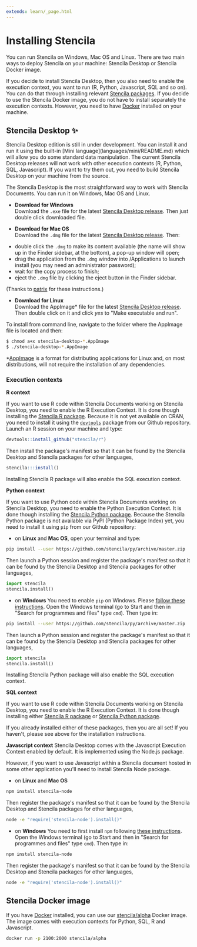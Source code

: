 ```yaml
---
extends: learn/_page.html
---
```


# Installing Stencila

You can run Stencila on Windows, Mac OS and Linux. There are two main ways to deploy Stencila on your machine: Stencila Desktop or Stencila Docker image.

If you decide to install Stencila Desktop, then you also need to enable the execution context, you want to run (R, Python, Javascript, SQL and so on). You can do that through installing relevant [Stencila packages](#execution-contexts). If you decide to use the Stencila Docker image, you do not have to install separately the execution contexts. However, you need to have [Docker](https://docs.docker.com/install/) installed on your machine.


## Stencila Desktop :sparkles:

<p class="tip">Stencila Desktop edition is still in under development. You can install it and run it using the built-in
[Mini language](languages/mini/README.md) which will allow you do some standard data manipulation. The current Stencila Desktop releases will not work with other
ececution contexts (R, Python, SQL, Javascript). If you want to try them out, you need to build Stencila Desktop on your
machine from the source.</p>

The Stencila Desktop is the most straightforward way to work with Stencila Documents. You can run it on Windows, Mac OS and Linux.

 * **Download for Windows** <br/>
 Download the `.exe` file for the latest [Stencila Desktop release]( https://github.com/stencila/desktop/releases). Then just double click downloaded file.

* **Download for Mac OS** <br />
Download the `.dmg` file for the latest [Stencila Desktop release]( https://github.com/stencila/desktop/releases). Then:
 - double click the `.dmg` to make its content available (the name will show up in the Finder sidebar, at the bottom), a pop-up window will open;
 - drag the application from the `.dmg` window into /Applications to launch install (you may need an administrator password);
 - wait for the copy process to finish;
 - eject the `.dmg` file by clicking the eject button in the Finder sidebar.

(Thanks to [patrix](https://apple.stackexchange.com/a/64848) for these instructions.)

* **Download for Linux** <br />
Download the AppImage\* file for the latest [Stencila Desktop release]( https://github.com/stencila/desktop/releases). Then double click on it and
click *yes* to "Make executable and run".

To install from command line, navigate to the folder where the AppImage file is located and then:

```bash
$ chmod a+x stencila-desktop-*.AppImage
$ ./stencila-desktop-*.AppImage
```
   \*[AppImage](http://appimage.org/) is a format for distributing applications for Linux and, on most distributions, will not require the installation of any dependencies.

### Execution contexts

**R context**

If you want to use R code within Stencila Documents working on Stencila Desktop, you need to enable the R Execution Context. It is done though installing the
[Stencila R package](https://github.com/stencila/r).
Because it is not yet available on CRAN, you need to install it using the [`devtools`](https://github.com/hadley/devtools) package from our Github repository.
Launch an R session on your machine and type:

```r
devtools::install_github("stencila/r")
```
Then install the package's manifest so that it can be found by the Stencila Desktop and Stencila packages for other languages,

```r
stencila:::install()
```

Installing Stencila R package will also enable the SQL execution context.

**Python context**

If you want to use Python code within Stencila Documents working on Stencila Desktop, you need to enable the Python Execution Context. It is done though installing the
[Stencila Python package](https://github.com/stencila/py). Because the Stencila Python package is not available via PyPI (Python Package Index) yet, you need to
install it using `pip` from our Github repository:

* on **Linux** and **Mac OS**, open your terminal and type:

```bash
pip install --user https://github.com/stencila/py/archive/master.zip
```

Then launch a Python session and register the package's manifest so that it can be found by the Stencila Desktop and Stencila packages for other languages,

```python
import stencila
stencila.install()
```

* on **Windows**
You need to enable `pip` on Windows. Please [follow these instructions](https://dev.to/el_joft/installing-pip-on-windows). Open the Windows terminal
(go to Start and then in "Search for programmes and files" type `cmd`). Then type in:

```bash
pip install --user https://github.com/stencila/py/archive/master.zip
```

Then launch a Python session and register the package's manifest so that it can be found by the Stencila Desktop and Stencila packages for other languages,

```python
import stencila
stencila.install()
```

Installing Stencila Python package will also enable the SQL execution context.

**SQL context**

If you want to use R code within Stencila Documents working on Stencila Desktop, you need to enable the R Execution Context. It is done though installing either
[Stencila R package](https://github.com/stencila/r) or [Stencila Python package](https://github.com/stencila/py).

If you already installed either of these packages, then you are all set! If you haven't, please see above for the installation instructions.

**Javascript context**
Stencila Desktop comes with the Javascript Execution Context enabled by default. It is implemented using the Node.js package.

However, if you want to use Javascript within a Stencila document hosted in some other application you'll need to install Stencila Node package.

* on **Linux** and **Mac OS**

```bash
npm install stencila-node
```

Then register the package's manifest so that it can be found by the Stencila Desktop and Stencila packages for other languages,

```bash
node -e "require('stencila-node').install()"
```

* on **Windows**
You need to first install `npm` following [these instructions](http://blog.teamtreehouse.com/install-node-js-npm-windows).
Open the Windows terminal (go to Start and then in "Search for programmes and files" type `cmd`). Then type in:

```bash
npm install stencila-node
```

Then register the package's manifest so that it can be found by the Stencila Desktop and Stencila packages for other languages,

```bash
node -e "require('stencila-node').install()"
```


## Stencila Docker image

If you have [Docker](https://docs.docker.com/install/) installed, you can use our [stencila/alpha](https://hub.docker.com/r/stencila/alpha/) Docker image. The image
comes with execution contexts for Python, SQL, R and Javascript.

```sh
docker run -p 2100:2000 stencila/alpha
```
